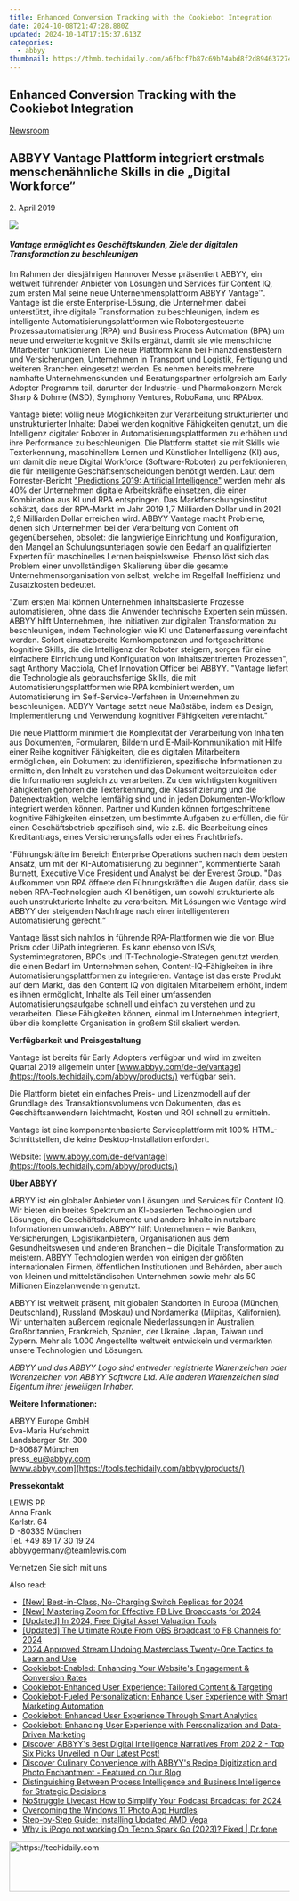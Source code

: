 ```yaml
---
title: Enhanced Conversion Tracking with the Cookiebot Integration
date: 2024-10-08T21:47:28.880Z
updated: 2024-10-14T17:15:37.613Z
categories:
  - abbyy
thumbnail: https://thmb.techidaily.com/a6fbcf7b87c69b74abd8f2d894637274c942b2c57ba584189354e0290ce20d66.jpg
---
```


## Enhanced Conversion Tracking with the Cookiebot Integration

[Newsroom](https://tools.techidaily.com/abbyy/products/)

## ABBYY Vantage Plattform integriert erstmals menschenähnliche Skills in die „Digital Workforce“

2\. April 2019

![](https://content.abbyy.com/-/media/project/abbyy/abbyy/branchtemplates/shutterstock_1272462163_1296-x-729.jpg?h=729&iar=0&w=1296)

#### _Vantage ermöglicht es Geschäftskunden, Ziele der digitalen Transformation zu beschleunigen_

Im Rahmen der diesjährigen Hannover Messe präsentiert ABBYY, ein weltweit führender Anbieter von Lösungen und Services für Content IQ, zum ersten Mal seine neue Unternehmensplattform ABBYY Vantage™. Vantage ist die erste Enterprise-Lösung, die Unternehmen dabei unterstützt, ihre digitale Transformation zu beschleunigen, indem es intelligente Automatisierungsplattformen wie Robotergesteuerte Prozessautomatisierung (RPA) und Business Process Automation (BPA) um neue und erweiterte kognitive Skills ergänzt, damit sie wie menschliche Mitarbeiter funktionieren. Die neue Plattform kann bei Finanzdienstleistern und Versicherungen, Unternehmen in Transport und Logistik, Fertigung und weiteren Branchen eingesetzt werden. Es nehmen bereits mehrere namhafte Unternehmenskunden und Beratungspartner erfolgreich am Early Adopter Programm teil, darunter der Industrie- und Pharmakonzern Merck Sharp & Dohme (MSD), Symphony Ventures, RoboRana, und RPAbox.

Vantage bietet völlig neue Möglichkeiten zur Verarbeitung strukturierter und unstrukturierter Inhalte: Dabei werden kognitive Fähigkeiten genutzt, um die Intelligenz digitaler Roboter in Automatisierungsplattformen zu erhöhen und ihre Performance zu beschleunigen. Die Plattform stattet sie mit Skills wie Texterkennung, maschinellem Lernen und Künstlicher Intelligenz (KI) aus, um damit die neue Digital Workforce (Software-Roboter) zu perfektionieren, die für intelligente Geschäftsentscheidungen benötigt werden. Laut dem Forrester-Bericht ["Predictions 2019: Artificial Intelligence"](https://www.forrester.com/report/Predictions+2019+Artificial+Intelligence/-/E-RES144617 "Predictions 2019: Artificial Intelligence") werden mehr als 40% der Unternehmen digitale Arbeitskräfte einsetzen, die einer Kombination aus KI und RPA entspringen. Das Marktforschungsinstitut schätzt, dass der RPA-Markt im Jahr 2019 1,7 Milliarden Dollar und in 2021 2,9 Milliarden Dollar erreichen wird. ABBYY Vantage macht Probleme, denen sich Unternehmen bei der Verarbeitung von Content oft gegenübersehen, obsolet: die langwierige Einrichtung und Konfiguration, den Mangel an Schulungsunterlagen sowie den Bedarf an qualifizierten Experten für maschinelles Lernen beispielsweise. Ebenso löst sich das Problem einer unvollständigen Skalierung über die gesamte Unternehmensorganisation von selbst, welche im Regelfall Ineffizienz und Zusatzkosten bedeutet.

"Zum ersten Mal können Unternehmen inhaltsbasierte Prozesse automatisieren, ohne dass die Anwender technische Experten sein müssen. ABBYY hilft Unternehmen, ihre Initiativen zur digitalen Transformation zu beschleunigen, indem Technologien wie KI und Datenerfassung vereinfacht werden. Sofort einsatzbereite Kernkompetenzen und fortgeschrittene kognitive Skills, die die Intelligenz der Roboter steigern, sorgen für eine einfachere Einrichtung und Konfiguration von inhaltszentrierten Prozessen", sagt Anthony Macciola, Chief Innovation Officer bei ABBYY. "Vantage liefert die Technologie als gebrauchsfertige Skills, die mit Automatisierungsplattformen wie RPA kombiniert werden, um Automatisierung im Self-Service-Verfahren in Unternehmen zu beschleunigen. ABBYY Vantage setzt neue Maßstäbe, indem es Design, Implementierung und Verwendung kognitiver Fähigkeiten vereinfacht."

Die neue Plattform minimiert die Komplexität der Verarbeitung von Inhalten aus Dokumenten, Formularen, Bildern und E-Mail-Kommunikation mit Hilfe einer Reihe kognitiver Fähigkeiten, die es digitalen Mitarbeitern ermöglichen, ein Dokument zu identifizieren, spezifische Informationen zu ermitteln, den Inhalt zu verstehen und das Dokument weiterzuleiten oder die Informationen sogleich zu verarbeiten. Zu den wichtigsten kognitiven Fähigkeiten gehören die Texterkennung, die Klassifizierung und die Datenextraktion, welche lernfähig sind und in jeden Dokumenten-Workflow integriert werden können. Partner und Kunden können fortgeschrittene kognitive Fähigkeiten einsetzen, um bestimmte Aufgaben zu erfüllen, die für einen Geschäftsbetrieb spezifisch sind, wie z.B. die Bearbeitung eines Kreditantrags, eines Versicherungsfalls oder eines Frachtbriefs.

"Führungskräfte im Bereich Enterprise Operations suchen nach dem besten Ansatz, um mit der KI-Automatisierung zu beginnen", kommentierte Sarah Burnett, Executive Vice President und Analyst bei der [Everest Group](https://www.everestgrp.com/automating-content-centric-processes-ai-technology/ "Everest Group"). "Das Aufkommen von RPA öffnete den Führungskräften die Augen dafür, dass sie neben RPA-Technologien auch KI benötigen, um sowohl strukturierte als auch unstrukturierte Inhalte zu verarbeiten. Mit Lösungen wie Vantage wird ABBYY der steigenden Nachfrage nach einer intelligenteren Automatisierung gerecht.“

Vantage lässt sich nahtlos in führende RPA-Plattformen wie die von Blue Prism oder UiPath integrieren. Es kann ebenso von ISVs, Systemintegratoren, BPOs und IT-Technologie-Strategen genutzt werden, die einen Bedarf im Unternehmen sehen, Content-IQ-Fähigkeiten in ihre Automatisierungsplattformen zu integrieren. Vantage ist das erste Produkt auf dem Markt, das den Content IQ von digitalen Mitarbeitern erhöht, indem es ihnen ermöglicht, Inhalte als Teil einer umfassenden Automatisierungsaufgabe schnell und einfach zu verstehen und zu verarbeiten. Diese Fähigkeiten können, einmal im Unternehmen integriert, über die komplette Organisation in großem Stil skaliert werden.

  
**Verfügbarkeit und Preisgestaltung**

Vantage ist bereits für Early Adopters verfügbar und wird im zweiten Quartal 2019 allgemein unter [www.abbyy.com/de-de/vantage](https://tools.techidaily.com/abbyy/products/) verfügbar sein.

Die Plattform bietet ein einfaches Preis- und Lizenzmodell auf der Grundlage des Transaktionsvolumens von Dokumenten, das es Geschäftsanwendern leichtmacht, Kosten und ROI schnell zu ermitteln.

Vantage ist eine komponentenbasierte Serviceplattform mit 100% HTML-Schnittstellen, die keine Desktop-Installation erfordert.

Website: [www.abbyy.com/de-de/vantage](https://tools.techidaily.com/abbyy/products/)

  
**Über ABBYY**

ABBYY ist ein globaler Anbieter von Lösungen und Services für Content IQ. Wir bieten ein breites Spektrum an KI-basierten Technologien und Lösungen, die Geschäftsdokumente und andere Inhalte in nutzbare Informationen umwandeln. ABBYY hilft Unternehmen – wie Banken, Versicherungen, Logistikanbietern, Organisationen aus dem Gesundheitswesen und anderen Branchen – die Digitale Transformation zu meistern. ABBYY Technologien werden von einigen der größten internationalen Firmen, öffentlichen Institutionen und Behörden, aber auch von kleinen und mittelständischen Unternehmen sowie mehr als 50 Millionen Einzelanwendern genutzt.

ABBYY ist weltweit präsent, mit globalen Standorten in Europa (München, Deutschland), Russland (Moskau) und Nordamerika (Milpitas, Kalifornien). Wir unterhalten außerdem regionale Niederlassungen in Australien, Großbritannien, Frankreich, Spanien, der Ukraine, Japan, Taiwan und Zypern. Mehr als 1.000 Angestellte weltweit entwickeln und vermarkten unsere Technologien und Lösungen.

_ABBYY und das ABBYY Logo sind entweder registrierte Warenzeichen oder Warenzeichen von ABBYY Software Ltd. Alle anderen Warenzeichen sind Eigentum ihrer jeweiligen Inhaber._

  
**Weitere Informationen:**

ABBYY Europe GmbH  
Eva-Maria Hufschmitt  
Landsberger Str. 300  
D-80687 München  
press\_eu@abbyy.com  
[www.abbyy.com](https://tools.techidaily.com/abbyy/products/)

**Pressekontakt**

LEWIS PR  
Anna Frank  
Karlstr. 64  
D -80335 München  
Tel. +49 89 17 30 19 24  
[abbyygermany@teamlewis.com](https://tools.techidaily.com/abbyy/products/)

Vernetzen Sie sich mit uns

<ins class="adsbygoogle"
     style="display:block"
     data-ad-format="autorelaxed"
     data-ad-client="ca-pub-7571918770474297"
     data-ad-slot="1223367746"></ins>

<ins class="adsbygoogle"
     style="display:block"
     data-ad-client="ca-pub-7571918770474297"
     data-ad-slot="8358498916"
     data-ad-format="auto"
     data-full-width-responsive="true"></ins>

<span class="atpl-alsoreadstyle">Also read:</span>
<div><ul>
<li><a href="https://screen-recording.techidaily.com/new-best-in-class-no-charging-switch-replicas-for-2024/"><u>[New] Best-in-Class, No-Charging Switch Replicas for 2024</u></a></li>
<li><a href="https://vp-tips.techidaily.com/new-mastering-zoom-for-effective-fb-live-broadcasts-for-2024/"><u>[New] Mastering Zoom for Effective FB Live Broadcasts for 2024</u></a></li>
<li><a href="https://eaxpv-info.techidaily.com/updated-in-2024-free-digital-asset-valuation-tools/"><u>[Updated] In 2024, Free Digital Asset Valuation Tools</u></a></li>
<li><a href="https://video-screen-grab.techidaily.com/updated-the-ultimate-route-from-obs-broadcast-to-fb-channels-for-2024/"><u>[Updated] The Ultimate Route From OBS Broadcast to FB Channels for 2024</u></a></li>
<li><a href="https://some-skills.techidaily.com/2024-approved-stream-undoing-masterclass-twenty-one-tactics-to-learn-and-use/"><u>2024 Approved Stream Undoing Masterclass Twenty-One Tactics to Learn and Use</u></a></li>
<li><a href="https://solve-info.techidaily.com/cookiebot-enabled-enhancing-your-websites-engagement-and-conversion-rates/"><u>Cookiebot-Enabled: Enhancing Your Website's Engagement & Conversion Rates</u></a></li>
<li><a href="https://solve-info.techidaily.com/cookiebot-enhanced-user-experience-tailored-content-and-targeting/"><u>Cookiebot-Enhanced User Experience: Tailored Content & Targeting</u></a></li>
<li><a href="https://solve-info.techidaily.com/cookiebot-fueled-personalization-enhance-user-experience-with-smart-marketing-automation/"><u>Cookiebot-Fueled Personalization: Enhance User Experience with Smart Marketing Automation</u></a></li>
<li><a href="https://solve-info.techidaily.com/cookiebot-enhanced-user-experience-through-smart-analytics/"><u>Cookiebot: Enhanced User Experience Through Smart Analytics</u></a></li>
<li><a href="https://solve-info.techidaily.com/cookiebot-enhancing-user-experience-with-personalization-and-data-driven-marketing/"><u>Cookiebot: Enhancing User Experience with Personalization and Data-Driven Marketing</u></a></li>
<li><a href="https://solve-info.techidaily.com/discover-abbyys-best-digital-intelligence-narratives-from-202-2-top-six-picks-unveiled-in-our-latest-post/"><u>Discover ABBYY's Best Digital Intelligence Narratives From 202 2 - Top Six Picks Unveiled in Our Latest Post!</u></a></li>
<li><a href="https://solve-info.techidaily.com/discover-culinary-convenience-with-abbyys-recipe-digitization-and-photo-enchantment-featured-on-our-blog/"><u>Discover Culinary Convenience with ABBYY's Recipe Digitization and Photo Enchantment - Featured on Our Blog</u></a></li>
<li><a href="https://solve-info.techidaily.com/distinguishing-between-process-intelligence-and-business-intelligence-for-strategic-decisions/"><u>Distinguishing Between Process Intelligence and Business Intelligence for Strategic Decisions</u></a></li>
<li><a href="https://extra-guidance.techidaily.com/nostruggle-livecast-how-to-simplify-your-podcast-broadcast-for-2024/"><u>NoStruggle Livecast How to Simplify Your Podcast Broadcast for 2024</u></a></li>
<li><a href="https://extra-hints.techidaily.com/overcoming-the-windows-11-photo-app-hurdles/"><u>Overcoming the Windows 11 Photo App Hurdles</u></a></li>
<li><a href="https://hardware-help.techidaily.com/step-by-step-guide-installing-updated-amd-vega/"><u>Step-by-Step Guide: Installing Updated AMD Vega</u></a></li>
<li><a href="https://android-pokemon-go.techidaily.com/why-is-ipogo-not-working-on-tecno-spark-go-2023-fixed-drfone-by-drfone-virtual-android/"><u>Why is iPogo not working On Tecno Spark Go (2023)? Fixed | Dr.fone</u></a></li>
</ul></div>

<!-- affiliate ads begin -->
<a href="https://unicoeye.pxf.io/c/5597632/2134497/18498" target="_top" id="2134497">
  <img src="//a.impactradius-go.com/display-ad/18498-2134497" border="0" alt="https://techidaily.com" width="728" height="90"/>
</a>
<img height="0" width="0" src="https://unicoeye.pxf.io/i/5597632/2134497/18498" style="position:absolute;visibility:hidden;" border="0" />
<!-- affiliate ads end -->

